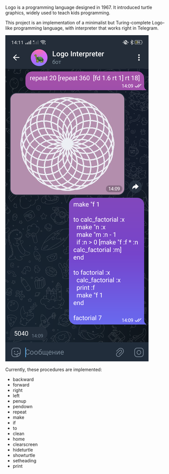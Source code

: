 Logo is a programming language designed in 1967. It introduced turtle graphics, widely used to teach kids programming.

This project is an implementation of a minimalist but Turing-complete Logo-like programming language, with interpreter that works right in Telegram.

![Demo screenshot](./demo_screenshot.png "Demo Screenshot")

Currently, these procedures are implemented:
 - backward
 - forward
 - right
 - left
 - penup
 - pendown
 - repeat
 - make
 - if
 - to
 - clean
 - home
 - clearscreen
 - hideturtle
 - showturtle
 - setheading
 - print
